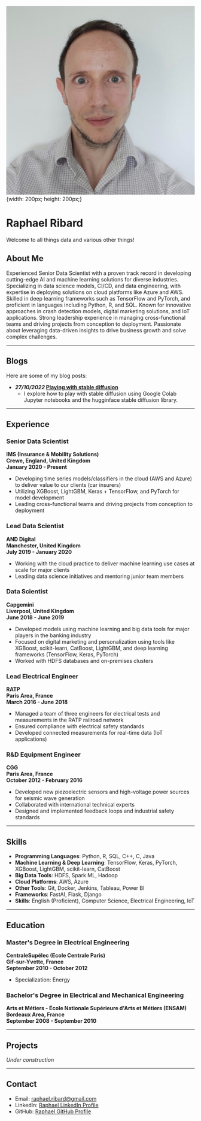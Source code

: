 ![Your Photo Placeholder](linkedin_image.jpg){width: 200px; height: 200px;}  
# Raphael Ribard 
Welcome to all things data and various other things!


## About Me
Experienced Senior Data Scientist with a proven track record in developing cutting-edge AI and machine learning solutions for diverse industries. Specializing in data science models, CI/CD, and data engineering, with expertise in deploying solutions on cloud platforms like Azure and AWS. Skilled in deep learning frameworks such as TensorFlow and PyTorch, and proficient in languages including Python, R, and SQL. Known for innovative approaches in crash detection models, digital marketing solutions, and IoT applications. Strong leadership experience in managing cross-functional teams and driving projects from conception to deployment. Passionate about leveraging data-driven insights to drive business growth and solve complex challenges.

---

## Blogs
Here are some of my blog posts:

- **<i>27/10/2022</i> [Playing with stable diffusion](/posts/27102022.md)**
  -  I explore how to play with stable diffusion using Google Colab Jupyter notebooks and the hugginface stable diffusion library. 

---

## Experience

### **Senior Data Scientist**  
**IMS (Insurance & Mobility Solutions)**  
**Crewe, England, United Kingdom**  
**January 2020 - Present**

- Developing time series models/classifiers in the cloud (AWS and Azure) to deliver value to our clients (car insurers)
- Utilizing XGBoost, LightGBM, Keras + TensorFlow, and PyTorch for model development
- Leading cross-functional teams and driving projects from conception to deployment

### **Lead Data Scientist**  
**AND Digital**  
**Manchester, United Kingdom**  
**July 2019 - January 2020**

- Working with the cloud practice to deliver machine learning use cases at scale for major clients
- Leading data science initiatives and mentoring junior team members

### **Data Scientist**  
**Capgemini**  
**Liverpool, United Kingdom**  
**June 2018 - June 2019**

- Developed models using machine learning and big data tools for major players in the banking industry
- Focused on digital marketing and personalization using tools like XGBoost, scikit-learn, CatBoost, LightGBM, and deep learning frameworks (TensorFlow, Keras, PyTorch)
- Worked with HDFS databases and on-premises clusters

### **Lead Electrical Engineer**  
**RATP**  
**Paris Area, France**  
**March 2016 - June 2018**

- Managed a team of three engineers for electrical tests and measurements in the RATP railroad network
- Ensured compliance with electrical safety standards
- Developed connected measurements for real-time data (IoT applications)

### **R&D Equipment Engineer**  
**CGG**  
**Paris Area, France**  
**October 2012 - February 2016**

- Developed new piezoelectric sensors and high-voltage power sources for seismic wave generation
- Collaborated with international technical experts
- Designed and implemented feedback loops and industrial safety standards

---

## Skills

- **Programming Languages**: Python, R, SQL, C++, C, Java
- **Machine Learning & Deep Learning**: TensorFlow, Keras, PyTorch, XGBoost, LightGBM, scikit-learn, CatBoost
- **Big Data Tools**: HDFS, Spark ML, Hadoop
- **Cloud Platforms**: AWS, Azure
- **Other Tools**: Git, Docker, Jenkins, Tableau, Power BI
- **Frameworks**: FastAI, Flask, Django
- **Skills**: English (Proficient), Computer Science, Electrical Engineering, IoT

---

## Education

### **Master's Degree in Electrical Engineering**  
**CentraleSupélec (Ecole Centrale Paris)**  
**Gif-sur-Yvette, France**  
**September 2010 - October 2012**

- Specialization: Energy

### **Bachelor's Degree in Electrical and Mechanical Engineering**  
**Arts et Métiers - École Nationale Supérieure d'Arts et Métiers (ENSAM)**  
**Bordeaux Area, France**  
**September 2008 - September 2010**

---

## Projects

*Under construction*

---

## Contact

- Email: [raphael.ribard@gmail.com](mailto:raphael.ribard@example.com)
- LinkedIn: [Raphael LinkedIn Profile](www.linkedin.com/in/raphaelribard)
- GitHub: [Raphael GitHub Profile](https://github.com/raphaelribard)

<!-- You can use the [editor on GitHub](htt)ps://github.com/raphaelribard/raphaelribard.github.io/edit/main/index.md) to maintain and preview the content for your website in Markdown files.

Whenever you commit to this repository, GitHub Pages will run [Jekyll](https://jekyllrb.com/) to rebuild the pages in your site, from the content in your Markdown files.

### Markdown

Markdown is a lightweight and easy-to-use syntax for styling your writing. It includes conventions for

```markdown
Syntax highlighted code block

# Header 1
## Header 2
### Header 3

- Bulleted
- List

1. Numbered
2. List

**Bold** and _Italic_ and `Code` text

[Link](url) and ![Image](src)
```

For more details see [Basic writing and formatting syntax](https://docs.github.com/en/github/writing-on-github/getting-started-with-writing-and-formatting-on-github/basic-writing-and-formatting-syntax).

### Jekyll Themes

Your Pages site will use the layout and styles from the Jekyll theme you have selected in your [repository settings](https://github.com/raphaelribard/raphaelribard.github.io/settings/pages). The name of this theme is saved in the Jekyll `_config.yml` configuration file.

### Support or Contact

Having trouble with Pages? Check out our [documentation](https://docs.github.com/categories/github-pages-basics/) or [contact support](https://support.github.com/contact) and we’ll help you sort it out. -->
